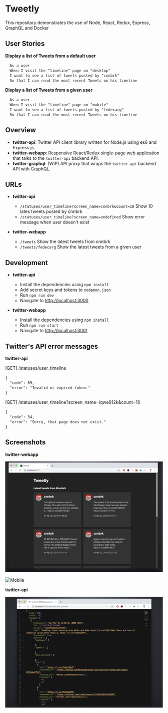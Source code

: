 # Tweetly

This repository demonstrates the use of Node, React, Redux, Express, GraphQL and Docker

## User Stories

**Display a list of Tweets from a default user**
```
  As a user
  When I visit the "timeline" page on "desktop"
  I want to see a list of tweets posted by "cnnbrk"
  So that I can read the most recent Tweets on his timeline
```
**Display a list of Tweets from a given user**
```
  As a user
  When I visit the "timeline" page on "mobile"
  I want to see a list of tweets posted by "fedecarg"
  So that I can read the most recent Tweets on his timeline
```

## Overview

* **twitter-api**: Twitter API client library written for Node.js using es6 and Express.js.
* **twitter-webapp**: Responsive React/Redux single-page web application that talks to the `twitter-api` backend API.
* **twitter-graphql**: (WIP) API proxy that wraps the `twitter-api` backend API with GraphQL.

## URLs

* **twitter-api**
  - `/statuses/user_timeline?screen_name=cnnbrk&count=10` Show 10 lates tweets posted by cnnbrk
  - `/statuses/user_timeline?screen_name=undefined` Show error message when user doesn't exist

* **twitter-webapp**
  - `/tweets` Show the latest tweets from cnnbrk
  - `/tweets/fedecarg` Show the latest tweets from a given user

## Development

* **twitter-api**
  - Install the dependencies using `npm install`
  - Add secret keys and tokens to `nodemon.json`
  - Run `npm run dev`
  - Navigate to [http://localhost:3000](http://localhost:3000)

* **twitter-webapp**
  - Install the dependencies using `npm install`
  - Run `npm run start`
  - Navigate to [http://localhost:3001](http://localhost:3001)

## Twitter's API error messages

**twitter-api**

[GET] /statuses/user_timeline
```
{
  "code": 89,
  "error": "Invalid or expired token."
}
```
[GET] /statuses/user_timeline?screen_name=iqwe912k&count=10
```
{
  "code": 34,
  "error": "Sorry, that page does not exist."
}
```

## Screenshots

**twitter-webapp**

![Desktop](https://raw.githubusercontent.com/fedecarg/tweetly/master/screenshot01.png)

![Mobile](https://raw.githubusercontent.com/fedecarg/tweetly/master/screenshot02.png)

**twitter-api**

![Backend API](https://raw.githubusercontent.com/fedecarg/tweetly/master/screenshot03.png)
